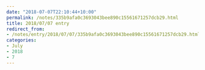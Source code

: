 ```yaml
---
date: "2018-07-07T22:10:44+10:00"
permalink: /notes/335b9afa0c3693043bee890c15561671257dcb29.html
title: 2018/07/07 entry
redirect_from:
- /notes/entry/2018/07/07/335b9afa0c3693043bee890c15561671257dcb29.html
categories:
- July
- 2018
- 7
---
```

